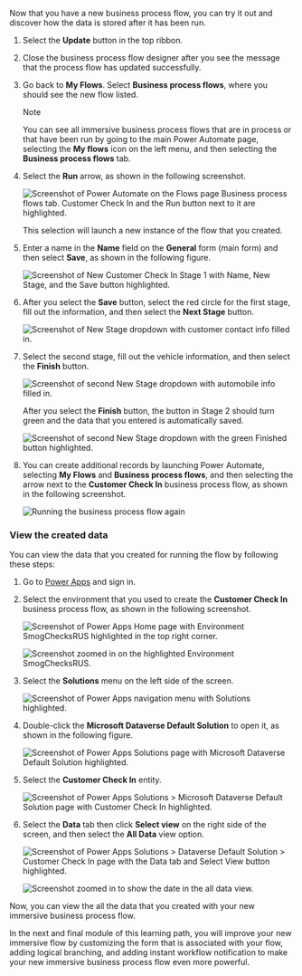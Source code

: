 Now that you have a new business process flow, you can try it out and discover how the data is stored after it has been run.

1. Select the **Update** button in the top ribbon.

1. Close the business process flow designer after you see the message that the process
flow has updated successfully.

1. Go back to **My Flows**. Select **Business process flows**, where you should see the new flow listed.

   > [!NOTE]
   > You can see all immersive business process flows that are in
   process or that have been run by going to the main Power Automate
   page, selecting the **My flows** icon on the left menu, and then
   selecting the **Business process flows** tab.

1. Select the **Run** arrow, as shown in the following screenshot.

   ![Screenshot of Power Automate on the Flows page Business process flows tab. Customer Check In and the Run button next to it are highlighted.](../media/21-run-check-business-process-flow.png)

   This selection will launch a new instance of the flow that you created.

1. Enter a name in the **Name** field on the **General** form (main form) and then select **Save**, as shown in the following figure.

   ![Screenshot of New Customer Check In Stage 1 with Name, New Stage, and the Save button highlighted.](../media/22-check-stage-1.png)

1. After you select the **Save** button, select the red circle for the first stage, fill out the information, and then select the **Next Stage** button.

   ![Screenshot of New Stage dropdown with customer contact info filled in.](../media/23-filling-out-stage-1.png)

1. Select the second stage, fill out the vehicle information, and then select the **Finish** button.

   ![Screenshot of second New Stage dropdown with automobile info filled in.](../media/24-filling-out-stage-2.png)

   After you select the **Finish** button, the button in Stage 2 should turn green and the data that you entered is automatically saved.

   ![Screenshot of second New Stage dropdown with the green Finished button highlighted.](../media/25-business-process-flow-complete.png)

1. You can create additional records by launching Power Automate, selecting **My Flows** and **Business process
flows**, and then selecting the arrow next to the **Customer Check In** business process flow, as shown in the following screenshot.

   ![Running the business process flow again](../media/26-run-business-process-flow-again.png)

### View the created data

You can view the data that you created for running the flow by following these steps:

1. Go to [Power Apps](https://make.powerapps.com/?azure-portal=true) and sign in.

1. Select the environment that you used to create the **Customer Check In** business process flow, as shown in the following screenshot.

   ![Screenshot of Power Apps Home page with Environment SmogChecksRUS highlighted in the top right corner.](../media/27-launch-power-apps.png)

   ![Screenshot zoomed in on the highlighted Environment SmogChecksRUS.](../media/28-check-environment.png)

1. Select the **Solutions** menu on the left side of the screen.

   ![Screenshot of Power Apps navigation menu with Solutions highlighted.](../media/29-select-solutions-menu.png)

1. Double-click the **Microsoft Dataverse Default Solution** to open it, as shown in the following figure.

   ![Screenshot of Power Apps Solutions page with Microsoft Dataverse Default Solution highlighted.](../media/30-select-cds-default-solution.png)

1. Select the **Customer Check In** entity.

   ![Screenshot of Power Apps Solutions > Microsoft Dataverse Default Solution page with Customer Check In highlighted.](../media/31-select-check-entity.png)

1. Select the **Data** tab then click **Select view** on the right side of the screen, and then select the **All Data** view option.

   ![Screenshot of Power Apps Solutions > Dataverse Default Solution > Customer Check In page with the Data tab and Select View button highlighted.](../media/32-select-data-tab-all-data-view.png)

   ![Screenshot zoomed in to show the date in the all data view.](../media/33-close-up-all-data-view.png)

Now, you can view the all the data that you created with your new immersive business process flow.

In the next and final module of this learning path, you will improve your new immersive flow by
customizing the form that is associated with your flow, adding logical branching, and adding instant
workflow notification to make your new immersive business process flow even more powerful.
